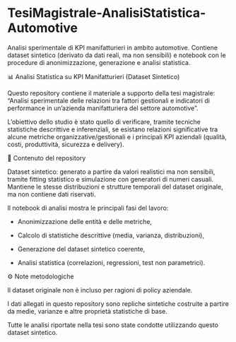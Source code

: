 # TesiMagistrale-AnalisiStatistica-Automotive
Analisi sperimentale di KPI manifatturieri in ambito automotive. Contiene dataset sintetico (derivato da dati reali, ma non sensibili) e notebook con le procedure di anonimizzazione, generazione e analisi statistica.


📊 Analisi Statistica su KPI Manifatturieri (Dataset Sintetico)

Questo repository contiene il materiale a supporto della tesi magistrale:
“Analisi sperimentale delle relazioni tra fattori gestionali e indicatori di performance in un’azienda manifatturiera del settore automotive”.

L’obiettivo dello studio è stato quello di verificare, tramite tecniche statistiche descrittive e inferenziali, se esistano relazioni significative tra alcune metriche organizzative/gestionali e i principali KPI aziendali (qualità, costi, produttività, sicurezza e delivery).

📂 Contenuto del repository

Dataset sintetico: generato a partire da valori realistici ma non sensibili, tramite fitting statistico e simulazione con generatori di numeri casuali. Mantiene le stesse distribuzioni e strutture temporali del dataset originale, ma non contiene dati riservati.

Il notebook di analisi mostra le principali fasi del lavoro:

- Anonimizzazione delle entità e delle metriche,

- Calcolo di statistiche descrittive (media, varianza, distribuzioni),

- Generazione del dataset sintetico coerente,

- Analisi statistica (correlazioni, regressioni, test non parametrici).

⚙️ Note metodologiche

Il dataset originale non è incluso per ragioni di policy aziendale.

I dati allegati in questo repository sono repliche sintetiche costruite a partire da medie, varianze e altre proprietà statistiche di base.

Tutte le analisi riportate nella tesi sono state condotte utilizzando questo dataset sintetico.

